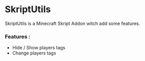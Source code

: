 # SkriptUtils

SkriptUtils is a Minecraft Skript Addon witch add some features.

### Features :
- Hide / Show players tags
- Change players tags